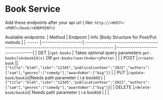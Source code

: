 # Book Service

Add these endpoints after your api url ( like: `http://<HOST>:<PORT>/book/<ENDPOINT>`)

Available endpoints:
| Method | Endpoint            | Info                                                                                         |Body Structure for Post/Put metods |
| ------ |---------------------| -------------------------------------------------------------------------------------------- |-----------------------------------|
| GET    |`/get-books`         | Takes optional query parameters `get-books?id=bookId(s)` *OR* `get-books?search=HarryPotter` |                                   |
| POST   |`/create-book`       ||`{"title":"bleh","isbn":"12345","publicationYear":"2022","authors":["sam"],"genres":["comedy"],"awardsWon":["big"]}`             |
| PUT    |`/update-book/bookId`|Needs path parameter ( i.e bookId ) |`{"title":"bleh","isbn":"12345","publicationYear":"2022","authors":["sam"],"genres":["comedy"],"awardsWon":["big"]}`|
| DELETE |`/delete-book/bookId`|   Needs path parameter ( i.e bookId )                                                        |                                   |

